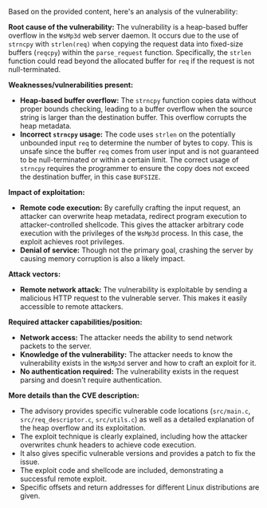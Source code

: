 Based on the provided content, here's an analysis of the vulnerability:

**Root cause of the vulnerability:**
The vulnerability is a heap-based buffer overflow in the `WsMp3d` web server daemon. It occurs due to the use of `strncpy` with `strlen(req)` when copying the request data into fixed-size buffers (`reqcpy`) within the `parse_request` function. Specifically, the `strlen` function could read beyond the allocated buffer for `req` if the request is not null-terminated.

**Weaknesses/vulnerabilities present:**
- **Heap-based buffer overflow:** The `strncpy` function copies data without proper bounds checking, leading to a buffer overflow when the source string is larger than the destination buffer. This overflow corrupts the heap metadata.
- **Incorrect `strncpy` usage:** The code uses `strlen` on the potentially unbounded input `req` to determine the number of bytes to copy. This is unsafe since the buffer `req` comes from user input and is not guaranteed to be null-terminated or within a certain limit. The correct usage of `strncpy` requires the programmer to ensure the copy does not exceed the destination buffer, in this case `BUFSIZE`.

**Impact of exploitation:**
- **Remote code execution:** By carefully crafting the input request, an attacker can overwrite heap metadata, redirect program execution to attacker-controlled shellcode. This gives the attacker arbitrary code execution with the privileges of the `WsMp3d` process. In this case, the exploit achieves root privileges.
- **Denial of service:** Though not the primary goal, crashing the server by causing memory corruption is also a likely impact.

**Attack vectors:**
- **Remote network attack:** The vulnerability is exploitable by sending a malicious HTTP request to the vulnerable server. This makes it easily accessible to remote attackers.

**Required attacker capabilities/position:**
- **Network access:** The attacker needs the ability to send network packets to the server.
- **Knowledge of the vulnerability:** The attacker needs to know the vulnerability exists in the `WsMp3d` server and how to craft an exploit for it.
- **No authentication required:** The vulnerability exists in the request parsing and doesn't require authentication.

**More details than the CVE description:**
- The advisory provides specific vulnerable code locations (`src/main.c`, `src/req_descriptor.c`, `src/utils.c`) as well as a detailed explanation of the heap overflow and its exploitation.
- The exploit technique is clearly explained, including how the attacker overwrites chunk headers to achieve code execution.
- It also gives specific vulnerable versions and provides a patch to fix the issue.
- The exploit code and shellcode are included, demonstrating a successful remote exploit.
- Specific offsets and return addresses for different Linux distributions are given.